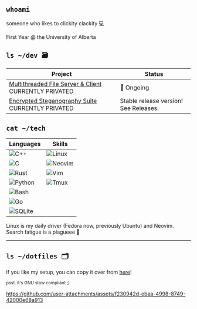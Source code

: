 ## `whoami`

someone who likes to clickity clackity 💻

First Year @ the University of Alberta

## `ls ~/dev 🗃️`
| Project  | Status |
| ------------- | ------------- |
| [Multithreaded File Server & Client](https://github.com/Francois-Coleongco/MFSC) CURRENTLY PRIVATED | 🥔 Ongoing |
| [Encrypted Steganography Suite](https://github.com/Francois-Coleongco/Steganography_Suite) CURRENTLY PRIVATED | Stable release version! See Releases. |

## `cat ~/tech`

| Languages                                                      | Skills                                                         |
|---------------------------------------------------------------|---------------------------------------------------------------|
| ![C++](https://img.shields.io/badge/Language-C++-blue?logo=c%2B%2B) | ![Linux](https://img.shields.io/badge/-Linux-FCC624?logo=linux)  |
| ![C](https://img.shields.io/badge/Language-C-blue?logo=c)        | ![Neovim](https://img.shields.io/badge/-Neovim-57A143?logo=neovim) |
| ![Rust](https://img.shields.io/badge/Language-Rust-orange?logo=rust) | ![Vim](https://img.shields.io/badge/-Vim-019733?logo=vim)         |
| ![Python](https://img.shields.io/badge/Language-Python-blue?logo=python) | ![Tmux](https://img.shields.io/badge/-Tmux-1E4B30?logo=tmux)      |
| ![Bash](https://img.shields.io/badge/Language-Bash-4EAA25?logo=gnubash) |                                                               |
| ![Go](https://img.shields.io/badge/Language-Go-00ADD8?logo=go)    |                                                               |
| ![SQLite](https://img.shields.io/badge/Database-SQLite-003B57?logo=sqlite) |                                                               |



Linux is my daily driver (Fedora now, previously Ubuntu) and Neovim. Search fatigue is a plagueee 🦎

----------------------------------------

## `ls ~/dotfiles 🗂️`

If you like my setup, you can copy it over from 
[here](https://github.com/Francois-Coleongco/dotfiles)!

<sub>psst. it's GNU stow compliant ;)</sub>


https://github.com/user-attachments/assets/f230942d-ebaa-4998-8749-42000e68a913



<!--
**Chris-Coleongco/Chris-Coleongco** is a ✨ _special_ ✨ repository because its `README.md` (this file) appears on your GitHub profile.

Here are some ideas to get you started:

- 🔭 I’m currently working on ...
- 🌱 I’m currently learning ...
- 👯 I’m looking to collaborate on ...
- 🤔 I’m looking for help with ...
- 💬 Ask me about ...
- 📫 How to reach me: ...
- 😄 Pronouns: ...
- ⚡ Fun fact: ...
-->
